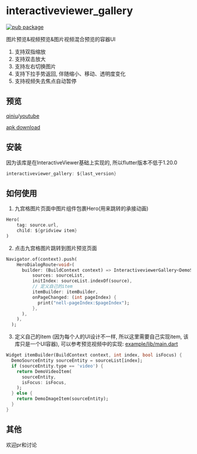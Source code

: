 # interactiveviewer_gallery
[![pub package](https://img.shields.io/pub/v/interactiveviewer_gallery.svg)](https://pub.dartlang.org/packages/interactiveviewer_gallery)

图片预览&视频预览&图片视频混合预览的容器UI
1. 支持双指缩放
2. 支持双击放大
3. 支持左右切换图片
4. 支持下拉手势返回, 伴随缩小、移动、透明度变化
5. 支持视频失去焦点自动暂停

## 预览
[qiniu](http://file.jinxianyun.com/interactiveviewer_gallery_0_1_0.mp4)/[youtube](https://youtu.be/S-93Et_nYQs)


[apk download](http://file.jinxianyun.com/interactiveviewer_gallery_0_1_0.apk)

## 安装

因为该库是在InteractiveViewer基础上实现的, 所以flutter版本不低于1.20.0
```dart
interactiveviewer_gallery: ${last_version}
```

## 如何使用
1. 九宫格图片页面中图片组件包裹Hero(用来跳转的承接动画)
```dart
Hero(
    tag: source.url,
    child: ${gridview item}
)
 ```

2. 点击九宫格图片跳转到图片预览页面
```dart
Navigator.of(context).push(
    HeroDialogRoute<void>(
      builder: (BuildContext context) => InteractiveviewerGallery<DemoSourceEntity>(
          sources: sourceList,
          initIndex: sourceList.indexOf(source),
          // 定义自己的item
          itemBuilder: itemBuilder,
          onPageChanged: (int pageIndex) {
            print("nell-pageIndex:$pageIndex");
          },
      ),
    ),
  );
```

3. 定义自己的item (因为每个人的UI设计不一样, 所以这里需要自己实现item, 该库只是一个UI容器), 可以参考预览视频中的实现: [example/lib/main.dart](https://github.com/qq326646683/interactiveviewer_gallery/blob/main/example/lib/main.dart)

```dart
Widget itemBuilder(BuildContext context, int index, bool isFocus) {
  DemoSourceEntity sourceEntity = sourceList[index];
  if (sourceEntity.type == 'video') {
    return DemoVideoItem(
      sourceEntity,
      isFocus: isFocus,
    );
  } else {
    return DemoImageItem(sourceEntity);
  }
}
```

## 其他
欢迎pr和讨论
